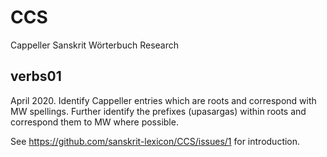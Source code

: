 # CCS
Cappeller Sanskrit Wörterbuch Research


verbs01
-------

April 2020.  Identify Cappeller entries which are roots and correspond with MW spellings.  Further identify the prefixes (upasargas) within roots and
correspond them to MW where possible.

See https://github.com/sanskrit-lexicon/CCS/issues/1 for introduction.
